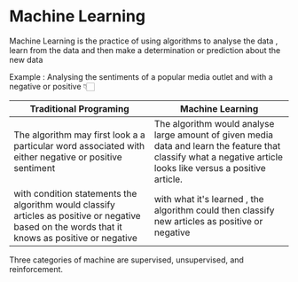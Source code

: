 # Machine Learning 

Machine Learning is the practice of using algorithms to analyse the data , learn from the data and then make a determination or prediction about the new data

Example : Analysing the sentiments of a popular media outlet and with a negative or positive 👇🏻

Traditional Programing | Machine Learning 
----------|------
The algorithm may first look a a particular word associated with either negative or positive sentiment | The algorithm would analyse large amount of given media data and learn the feature that classify what a negative article looks like versus a positive article.
with condition statements the algorithm would classify articles as positive or negative based on the words that it knows as positive or negative | with what it's learned , the algorithm could then classify new articles as positive or negative

Three categories of machine are supervised, unsupervised, and reinforcement.



